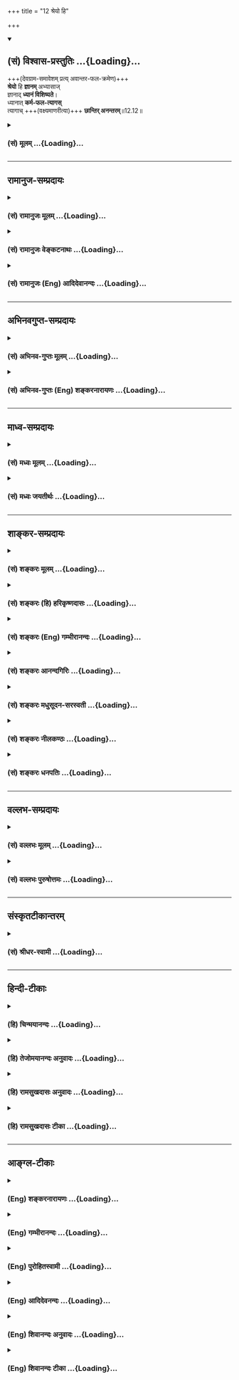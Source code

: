 +++
title = "12 श्रेयो हि"

+++
<div class="js_include" newlevelforh1="2" title="(सं) विश्वास-प्रस्तुतिः" unfilled url="/purANam_vaiShNavam/mahAbhAratam/06-bhIShma-parva/03-bhagavad-gItA-parva/saMskRtam/vishvAsa-prastutiH/12_bhakti-yogaH/12_shreyo_hi.md">
<details open><summary><h2>(सं) विश्वास-प्रस्तुतिः ...{Loading}...</h2></summary>

+++(देवग्राम-समावेशम् प्रत्य् अवान्तर-फल-क्रमेण)+++  
**श्रेयो** हि **ज्ञानम्** अभ्यासाज्  
ज्ञानाद् **ध्यानं विशिष्यते**।  
ध्यानात् **कर्म-फल-त्यागस्**  
त्यागाच् +++(वक्ष्यमाणरीत्या)+++ **छान्तिर् अनन्तरम्**॥12.12॥
</details>
</div>
<div class="js_include collapsed" newlevelforh1="3" title="(सं) मूलम्" unfilled url="/purANam_vaiShNavam/mahAbhAratam/06-bhIShma-parva/03-bhagavad-gItA-parva/saMskRtam/mUlam/12_bhakti-yogaH/12_shreyo_hi.md">
<details><summary><h3>(सं) मूलम् ...{Loading}...</h3></summary>

श्रेयो हि ज्ञानमभ्यासाज्ज्ञानाद्ध्यानं विशिष्यते।  
ध्यानात्कर्मफलत्यागस्त्यागाच्छान्तिरनन्तरम्।।12.12।।
</details>
</div>


_________________
## रामानुज-सम्प्रदायः
<div class="js_include collapsed" newlevelforh1="3" title="(सं) रामानुजः मूलम्" unfilled url="/purANam_vaiShNavam/mahAbhAratam/06-bhIShma-parva/03-bhagavad-gItA-parva/saMskRtam/rAmAnujaH/mUlam/12_bhakti-yogaH/12_shreyo_hi.md">
<details><summary><h3>(सं) रामानुजः मूलम् ...{Loading}...</h3></summary>

।।12.12।। अत्य्-अर्थ-प्रीति-विरहितात् कर्कश-रूपात् स्मृत्य् -**अभ्यासाद्**  
अक्षर-याथात्म्यानुसंधान-पूर्वकं तदापरोक्ष्य-**ज्ञानम्** एव  
आत्महितत्वे **विशिष्यते**  

आत्मापरोक्ष्य**ज्ञानाद्** अपि अनिष्पन्नरूपात्  
तद्-उपाय-भूतात्म-**ध्यानम्** एव आत्महितत्वे **विशिष्यते;**

तद्**ध्यानाद्** अपि अनिष्पन्न-रूपात् तद्-उपायभूतं फलत्यागेन अनुष्ठितं कर्म एव विशिष्यते। 

अनभिसंहित-फलाद् अनुष्ठितात् कर्मणः **अनन्तरम्** एव  
निरस्त-पापतया मनसः **शान्तिः** भविष्यति।  

शान्ते मनसि आत्म-ध्यानं संपत्स्यते  
ध्यानाद् ज्ञानं  
ज्ञानात् च तद्-आपरोक्ष्यं  
तदापरोक्ष्यात् परा भक्तिः  
इति भक्तियोगाभ्यासाशक्तस्य आत्म-निष्ठा एव श्रेयसी। 

आत्मनिष्ठस्य अपि अशान्त-मनसो निष्ठा-प्राप्तये  
अन्तर्गतात्म-ज्ञानानभिसंहित-फल-कर्म-निष्ठा एव श्रेयसी इत्यर्थः।।



</details>
</div>
<div class="js_include collapsed" newlevelforh1="3" title="(सं) रामानुजः वेङ्कटनाथः" unfilled url="/purANam_vaiShNavam/mahAbhAratam/06-bhIShma-parva/03-bhagavad-gItA-parva/saMskRtam/rAmAnujaH/venkaTanAthaH/12_bhakti-yogaH/12_shreyo_hi.md">
<details><summary><h3>(सं) रामानुजः वेङ्कटनाथः ...{Loading}...</h3></summary>

  
  
।।12.12।। अथाव्यवहितोपायानधिकारनिमित्तखेदनिवृत्त्यर्थं
रजनीकरबिम्बलिप्सोदस्तहस्तस्तनन्धयवदशक्ये प्रवृत्तिपरिहारार्थं च
व्यवहितानेवोपायान्यथाधिकारं सौकर्यातिशयेन प्रशंसन्नुक्तमुपपादयति --
श्रेयो हि इति। यथावस्थितवेषेणाभ्यासात्तदुपायस्य श्रेयस्त्वं वक्तुमयुक्तं
वैपरीत्यात् अतोऽनधिकारिणा क्रियमाणो भगवदभ्यासः
परिपक्वफलरसलोलुपबटुकरमृदितशलाटुवद्विरस एव स्यादिति तदपेक्षया
यथावस्थितसरसाभ्यासहेतोः श्रेयस्त्वमुचितमेव
भवेदित्यभिप्रायेणअत्यर्थप्रीतिरहितादित्युक्तम्। त एव च
पित्तोपहतपयःपानवदक्षीणपापस्य दुष्करतामाहकर्कशरूपादिति। अत्र
परमात्माभ्यासोपायत्वेन विहितं ज्ञानं जीवात्मविषयमेव युक्तम् तच्च
ध्यानसाध्यत्वेन
विवक्षितत्वादपरोक्षाकारमित्यभिप्रायेणअक्षरयाथात्म्यानुसन्धानपूर्वकं
तदापरोक्ष्यज्ञानमित्युक्तम्। श्रेयः इत्यस्यविशिष्यते इत्यस्य च
समानार्थत्वज्ञापनायहितत्वे विशिष्यत इत्युक्तम्। व्यवहितोपायस्यापि
सौकर्यातिशयलक्षणमत्र हितत्वम् न तु
मुख्यत्वादिरूपम्। अनिष्पन्नरूपादित्यस्यापि पूर्ववदभिप्रायः। कर्मणो
रजस्तमोमूलरागद्वेषादिनिवृत्तिरूपशान्तिजनकत्वेऽवान्तरव्यापारमाहनिरस्तपापतयेति।
ननुत्यागाच्छान्तिः इत्यत्रापि पूर्ववच्छ्रेयस्त्वविधानमेवोचितम्; अन्यथा
रीतिभङ्गप्रसङ्गात्; ध्यानस्य कर्मसाध्यतया विवक्षितत्वेन ततोऽन्यस्य
कर्मसाध्यत्वनिर्देशायोगात् शान्तिव्यवहितस्य च कथं वैशिष्ट्यमित्यत्राह --
शान्ते मनसीति। अयमभिप्रायः -- अनन्तरम् इति निर्देशेनैव रीतिस्त्यक्तेति
प्रतीयते यतश्च यदनन्तरं यद्दृश्यते; तस्य तत्कार्यत्वमेव व्यक्तम् ध्यानं
प्रति शान्तेर्हेतुतया ध्यानस्य
कर्मसाध्यत्वात्तद्वैशिष्ट्याभिप्रायानुरूपमेव चेदम् इति।
अत्रत्यागाच्छान्तिंरनन्तरम् इति हेतुकार्यभावनिर्देश उपलक्षणतया
ध्यानादिष्वप्यभिमत इति ज्ञापनायध्यानाच्चेत्यादिकमुक्तम्। ननुश्रेयो हि
ज्ञानमभ्यासात् इत्यत्र स्वारस्येन
अभ्यासप्रभृत्युत्तरोत्तरमन्तरङ्गत्वाकारेण प्रकृष्टं ज्ञानादिकमिति किं
नाङ्गीक्रियते इत्यत्र पिण्डितार्थं वदन् व्यवहितनिष्ठाश्रैष्ठ्यं
निगमयतिइति भक्तियोगाभ्यासाशक्तस्येति। अयमभिप्रायः -- अथ चित्त समाधातुं न
शक्नोषि \[12।9\] इति ह्युपक्रान्तम्अथैतदप्यशक्तोऽसि \[12।11\] इत्यनेन च
भक्तियोगाङ्कुरेऽप्यशक्तस्य कर्मफलत्यागो विहितः स
चात्रध्यानात्कर्मफलत्यागः इति प्रत्यभिज्ञायते ततश्चाभ्यासापेक्षया
तस्याशक्तविषयत्वे सिद्धे तदुभयमध्यगतयोरपि
ज्ञानध्यानयोरभ्यासात्पूर्वभावित्वेन कर्मणः परत्वेन च
प्रतीयमानयोस्तत्तदशक्ताधिकारिविशेषविषयत्वं सिद्धम् -- इति।  
  

</details>
</div>
<div class="js_include collapsed" newlevelforh1="3" title="(सं) रामानुजः (Eng) आदिदेवानन्दः" unfilled url="/purANam_vaiShNavam/mahAbhAratam/06-bhIShma-parva/03-bhagavad-gItA-parva/saMskRtam/rAmAnujaH/english/AdidevAnandaH/12_bhakti-yogaH/12_shreyo_hi.md">
<details><summary><h3>(सं) रामानुजः (Eng) आदिदेवानन्दः ...{Loading}...</h3></summary>

12.12 More than the practice of remembrance (of the Lord), which is difficult in the absence of love for the Lord, the direct knowledge of the self, arising from the contemplation of the imperishable self
(Aksara), is conducive to the well-being of the self. Better than the imperfect knowledge of the self, is perfect meditation on the self, as it is more conducive to the well-being of the self. More conducive than imperfect meditation (i.e., meditation unaccompanied with renunciation),
is the activity performed with renunciation of the fruits. It is only after the annihilation of sins, through the performance of works accompanied by renounciation of fruits, that peace of mind is attained.
When the mind is at peace, perfect meditation on the self is possible.
From meditation results the direct realisation of the self. From the direct realisation of the self results supreme devotion. It is in this way that Atmanistha or devotion to the individual self becomes useful for a person who is incapable of practising loving devotion to the Supreme Being. And for one practising the discipline for attaining the self (Jnana Yoga) without acisition of perfect tranillity of mind,
disinterested activity (Karma Yoga), including in it meditation on the self, is the better path for the knowledge of the self. \[Thus the steps are performance of works without desire for fruits, eanimity of mind,
meditation on the self, self-realisation, and devotion to the Lord.\]
Now Sri Krsna enumerates the attributes reired of one intent on performance of disinterested activity:

</details>
</div>


_________________
## अभिनवगुप्त-सम्प्रदायः
<div class="js_include collapsed" newlevelforh1="3" title="(सं) अभिनव-गुप्तः मूलम्" unfilled url="/purANam_vaiShNavam/mahAbhAratam/06-bhIShma-parva/03-bhagavad-gItA-parva/saMskRtam/abhinava-guptaH/mUlam/12_bhakti-yogaH/12_shreyo_hi.md">
<details><summary><h3>(सं) अभिनव-गुप्तः मूलम् ...{Loading}...</h3></summary>

।।12.12।। तदिदं तात्पर्यम् उपसंह्रियते -- श्रेय इति। 

**ज्ञानम्** आवेशात्म **अभ्यासाच्छ्रेयः** +++(S;;N आवेशात्मा -- श्रेयान्)+++ ;  
अभ्यासस्य तत्-फलत्वात्।

तस्माद् एवावेशात् **ध्यानं** भगवन्-मयत्वं **विशिष्यते** याति; अभिमत-प्राप्त्या। 

सति ध्याने +++(S सति ध्यानेन ;N प्राप्त्यासत्तिव्यानेन)+++ भगवन्-मयत्वे कर्म-फलानि संन्यसितुं युज्यन्ते।  
अन्यथा अज्ञात-रूपे +++(;N रूपत्वे)+++ क्व संन्यासः? 

कर्म-फल-त्यागे च आत्यन्तिकी **शान्तिः**।  
अतः सर्व-मूलत्वात् आवेशात्मकं ज्ञानमेव प्रधानम्।

</details>
</div>
<div class="js_include collapsed" newlevelforh1="3" title="(सं) अभिनव-गुप्तः (Eng) शङ्करनारायणः" unfilled url="/purANam_vaiShNavam/mahAbhAratam/06-bhIShma-parva/03-bhagavad-gItA-parva/saMskRtam/abhinava-guptaH/english/shankaranArAyaNaH/12_bhakti-yogaH/12_shreyo_hi.md">
<details><summary><h3>(सं) अभिनव-गुप्तः (Eng) शङ्करनारायणः ...{Loading}...</h3></summary>

The same purport is summed up -


12.12 Sreyah etc. Knowledge in the form of entering into \[the Lord\] is superior to practice; for practice bears that result. 

Due to the entering into the Lord, the meditation i.e., getting absorbed in the Bhagavat, becomes pre-eminent i.e., attains superiority, because of the achievement of what is desired. 

When meditation i.e., getting absorbed in the Bhagavat is accomplished, then it is possible to renounce fruits of actions. Otherwise how can there be a renunciation in what is unknown; 

When renunciation of fruits of actions is achieved, there arises an uninterrupted peace. 

Therefore, being the root of all \[these\], the knowledge a'one, in the form of fixing the mind in the Lord is important.

</details>
</div>


_________________
## माध्व-सम्प्रदायः
<div class="js_include collapsed" newlevelforh1="3" title="(सं) मध्वः मूलम्" unfilled url="/purANam_vaiShNavam/mahAbhAratam/06-bhIShma-parva/03-bhagavad-gItA-parva/saMskRtam/madhvaH/mUlam/12_bhakti-yogaH/12_shreyo_hi.md">
<details><summary><h3>(सं) मध्वः मूलम् ...{Loading}...</h3></summary>

।।12.12।। अज्ञान-पूर्वाद् **अभ्यासाज् ज्ञानम्** एव विशिष्यते।  
ज्ञानमात्रात् सज्ञानं **ध्यानम्**।  
तथा च सामवेदे अनभि-म्लान-शाखायाम् --  

&gt; अधिकं केवलाभ्यासाज्  
&gt; ज्ञानं तत्-सहितं ततः।  
&gt; ध्यानं ततश् चापरोक्षं  
&gt; ततः शान्तिर् भविष्यति 

इति।

ध्यानात् कर्म-फल-त्यागः इति तु स्तुतिः।  
अन्यथा कथम् असमर्थोऽसीत्य् उच्यते-  

&gt; तयोस् तु कर्म-सन्न्यासात्  
&gt; कर्म-योगो विशिष्यते \[5।2\] 

इति चोक्तम्।  
सर्वाधिकं ध्यानम् उदाहरन्ति - 

&gt; ध्यानाधिके ज्ञान-भक्ती परात्मन्।  
&gt; कर्मफलाकाङ्क्षम् अथो विरागस्  
&gt; त्यागश्च न ज्ञान-कला-फलार्हाश्च 

इति च काषायण-शाखायाम्। 

वाक्य-साम्ये ऽप्य् असमर्थ-विषयत्वोक्तेस् तात्पर्याभाव इतरत्र प्रतीयते। 

ध्यानादि-प्राप्ति-कारणत्वाच् च त्याग-स्तुतिर् युक्ता।  
केवल-ध्यानात् फलत्याग-युक्तं ध्यानम् अधिकम्।  
ध्यान-युक्त-त्याग एव चात्रोक्तः।  
अन्यथा कथं त्यागाच् छान्तिर् अनन्तरं इत्य् उच्यते?  
कथं च ध्यानाद् आधिक्यम्?  
तथा च गौ-पवन-शाखायाम् --  

&gt; ध्यानात् तु केवलात् त्याग-युक्तं तद्-अधिकं भवेत् 

इति। 

न हि त्याग-मात्रानन्तरम् एव मुक्तिर् भवति।  
भवति च ध्यानयुक्तात्।  
केवल-त्याग-स्तुतिर् एवम् अपि भवति।  
यथाऽनेन युक्तो जेता; नान्यथेत्य् उक्तेः।

</details>
</div>
<div class="js_include collapsed" newlevelforh1="3" title="(सं) मध्वः जयतीर्थः" unfilled url="/purANam_vaiShNavam/mahAbhAratam/06-bhIShma-parva/03-bhagavad-gItA-parva/saMskRtam/madhvaH/jayatIrthaH/12_bhakti-yogaH/12_shreyo_hi.md">
<details><summary><h3>(सं) मध्वः जयतीर्थः ...{Loading}...</h3></summary>

।।12.12।। ननु ज्ञानमभ्यासस्य साधनं; तत्कथं ततः श्रेयः इत्यत आह --
**अज्ञाने**ति। एवेति केवलम्। ज्ञानाद्ध्यानं विशिष्यते इत्यसत्;
सध्यानस्यापि ज्ञानस्य सम्भवात्। अज्ञानपूर्वस्य ध्यानस्य सम्भवाच्चेत्यत
आह -- **ज्ञानमात्रादि**ति। उपपत्तिलब्धमर्थं श्रुत्याऽपि द्रढयति -- तथा
चेति। तत्सहितं ज्ञानसहितं ध्यानम्। ततो ज्ञानमात्रादधिकम्।
ध्यानात्कर्मफलत्यागो विशिष्यत इत्येतदन्यथाप्रतीतिनिरासाय व्याख्याति --
**ध्यानादि**ति। त्यागस्य प्रशस्तत्वमेवानेन लक्ष्यते; न प्रतीतार्थे
तात्पर्यमित्यर्थः। कुतः इत्यत आह -- **अन्यथे**ति। अथैतदप्यशक्तोऽसि कर्तुं
\[12।11\] इति। ध्यानात्प्रत्यवरे कर्मयोगेऽप्यशक्तस्य कर्मफलत्यागः
कथमन्यथाध्यानादाधिक्ये सत्युपदिश्यते इत्यर्थः।
कर्मसन्न्यासात्कर्मफलरागसन्न्यासात् कर्मयोगोऽपि विशिष्यते किमुत
ध्यानयोगः वक्ष्यमाणकर्मादिसर्वाधिकम्। परात्मन् परमात्मविषये। विरागः
शोभनाध्यासाभावः। ननु तयोस्त्विति सर्वाधिकमिति चेत्तयोरपि वाक्यत्वात्कथं
तद्विरोधेन ध्यानादिति वाक्यस्य स्वार्थे तात्पर्याभावो व्याख्यातः इत्यत
आह -- **वाक्ये**ति। वाक्यत्वेन साम्येऽप्युपपत्तिसाहित्येन
प्राबल्यादित्यर्थः। इतरत्र ध्यानादिति वाक्यस्य प्रतीतेऽर्थे
युक्त्यनन्तरं चाह -- **ध्यानादी**ति। त्यागो हि
ध्यानज्ञाननिवृत्तकर्मानुष्ठानप्राप्तौ कारणत्वेनपरीक्ष्य लोकान् इत्यादौ
उच्यते। न च फलात्साधनं श्रेयः। अतोऽपीयं स्तुतिरेवेत्यर्थः। अनेन
लक्ष्यार्थोऽपि निष्कृष्योक्तो भवति। प्रकारान्तरेण व्याख्याति --
**केवले**ति। त्यागरहितात् ध्यानात्। ननु कुतो ध्यानादिति केवलस्य
निर्धारणं कुतश्च कर्मफलत्यागः इति तत्सहितध्यानलक्षणात्यागस्य वा
ध्यानसाहित्येनोपस्कार इत्यतः प्रतिज्ञापूर्वकमाह -- **ध्याने**ति।
त्यागयुक्तं ध्यानं; ध्यानयुक्तस्त्याग इति द्विविधोक्त्योक्तं प्रकारद्वयं
सूचयति। अन्यथा केवलत्यागाङ्गीकारे कथं चेत्यत्राप्यन्यथेति वर्तते। न
केवलमन्यथानुपपत्त्याऽयमर्थः सिद्धः; किं तर्हि श्रुत्याऽपीत्याह -- **तथा
चे**ति। आद्यामन्यथानुपपत्तिमुपपादयति -- **न ही**ति।
ततश्चापरोक्ष्यमित्युक्तश्रुतिविरोधादिति भावः। उक्ताङ्गीकारे कथमेतत्
अनुपपत्त्यभाव इत्यत आह -- **भवति चे**ति। त्यागादिति सम्बन्धः।
ज्ञानमात्रव्यवधानेनेति भावः। द्वितीयानुपपत्तिस्तुतयोस्तु \[15।2\]
इत्युपपादितैव। ननुअथैतदप्यशक्तोऽसि \[12।11\] इत्यनेन केवलत्यागो विहितः;
तत्प्ररोचनायश्रेयो हि \[12।12\] इति तस्य स्तुतिरुपक्रान्ता। न च
केवलध्यानात् तत्फलत्यागयुक्तं ध्यानमधिकमिति व्याख्याने
केवलत्यागस्तुतिर्लभ्यते; किन्तु तद्युक्तस्य ध्यानस्यैव। अतः
पूर्वसङ्गतत्वात्पूर्वमेव व्याख्यानं युक्तम्; न तु द्वितीयं असङ्गतेरित्यत
आह -- **केवले**ति। यथाऽनेन भृत्येन युक्तो राजा रिपूणां जेता;
नाऽन्यथेत्युक्ते भृत्यस्य स्तुतिर्लभ्यते तथैवमप्यस्मिन्नपि व्याख्याने
केवलत्यागस्तुतिर्युक्ता। ध्यानस्य ध्यानान्तराधिक्ये तत्साहाय्यस्य
हेतुत्वेनोक्तत्वादित्यर्थः।

</details>
</div>


_________________
## शाङ्कर-सम्प्रदायः
<div class="js_include collapsed" newlevelforh1="3" title="(सं) शङ्करः मूलम्" unfilled url="/purANam_vaiShNavam/mahAbhAratam/06-bhIShma-parva/03-bhagavad-gItA-parva/saMskRtam/shankaraH/mUlam/12_bhakti-yogaH/12_shreyo_hi.md">
<details><summary><h3>(सं) शङ्करः मूलम् ...{Loading}...</h3></summary>

इदानीं सर्वकर्मफलत्यागं स्तौति --,

।।12.12।। 

**श्रेयः हि** प्रशस्यतरं **ज्ञानम्।**  
कस्मात्? अविवेक-पूर्वकात् **अभ्यासात्।**  
तस्माद् अपि **ज्ञानात्** ज्ञानपूर्वकं **ध्यानं विशिष्यते।**  
ज्ञानवतो **ध्यानात्** अपि **कर्मफलत्यागः;** विशिष्यते इति अनुषज्यते।  

एवं कर्म-फल-त्यागात् पूर्व-विशेषणवतः  
**शान्तिः** उपशमः  
सहेतुकस्य संसारस्य **अनन्तरम्** एव स्यात्;  
न तु कालान्तरम् अपेक्षते।। 

अज्ञस्य कर्मणि प्रवृत्तस्य पूर्वोपदिष्टोपायानुष्ठानाशक्तौ
सर्वकर्मणां फलत्यागः श्रेयःसाधनम् उपदिष्टम्; न प्रथममेव। अतश्च श्रेयो हि
ज्ञानमभ्यासात् इत्युत्तरोत्तरविशिष्टत्वोपदेशेन सर्वकर्मफलत्यागः स्तूयते;
संपन्नसाधनानुष्ठानाशक्तौ अनुष्ठेयत्वेन श्रुतत्वात्। केन साधर्म्येण
स्तुतित्वम् यदा सर्वे प्रमुच्यन्ते (क0 उ₀ 6।14) इति सर्वकामप्रहाणात्
अमृतत्वम् उक्तम् तत् प्रसिद्धम्। कामाश्च सर्वे श्रौतस्मार्तकर्मणां
फलानि। तत्त्यागे च विदुषः ध्याननिष्ठस्य अनन्तरैव शान्तिः इति
सर्वकामत्यागसामान्यम् अज्ञकर्मफलत्यागस्य अस्ति इति तत्सामान्यात्
सर्वकर्मफलत्यागस्तुतिः इयं प्ररोचनार्था। यथा अगस्त्येन ब्राह्मणेन
समुद्रः पीतः इति इदानींतनाः अपि ब्राह्मणाः ब्राह्मणत्वसामान्यात्
स्तूयन्ते; एवं कर्मफलत्यागात् कर्मयोगस्य श्रेयःसाधनत्वमभिहितम्।।  
  
अत्र च आत्मेश्वरभेदमाश्रित्य विश्वरूपे ईश्वरे चेतःसमाधानलक्षणः योगः
उक्तः; ईश्वरार्थं कर्मानुष्ठानादि च। अथैतदप्यशक्तोऽसि (गीता 12।11) इति
अज्ञानकार्यसूचनात् न अभेददर्शिनः अक्षरोपासकस्य कर्मयोगः उपपद्यते इति
दर्शयति तथा कर्मयोगिनः अक्षरोपासनानुपपत्तिम्। ते प्राप्नुवन्ति मामेव
(गीता 12।4) इति अक्षरोपासकानां कैवल्यप्राप्तौ स्वातन्त्र्यम् उक्त्वा;
इतरेषां पारतन्त्र्यात् ईश्वराधीनतां दर्शितवान् तेषामहं समुद्धर्ता (गीता
12।7) इति। यदि हि ईश्रवस्य आत्मभूताः ते मताः अभेददर्शित्वात्;
अक्षरस्वरूपाः एव ते इति समुद्धरणकर्मवचनं तान् प्रति अपेशलं स्यात्।
यस्माच्च अर्जुनस्य अत्यन्तमेव हितैषी भगवान् तस्य सम्यग्दर्शनानन्वितं
कर्मयोगं भेददृष्टिमन्तमेव उपदिशति। न च आत्मानम् ईश्वरं प्रमाणतः बुद्ध्वा
कस्यचित् गुणभावं जिगमिषति कश्चित्; विरोधात्। 
</details>
</div>
<div class="js_include collapsed" newlevelforh1="3" title="(सं) शङ्करः (हि) हरिकृष्णदासः" unfilled url="/purANam_vaiShNavam/mahAbhAratam/06-bhIShma-parva/03-bhagavad-gItA-parva/saMskRtam/shankaraH/hindI/harikRShNadAsaH/12_bhakti-yogaH/12_shreyo_hi.md">
<details><summary><h3>(सं) शङ्करः (हि) हरिकृष्णदासः ...{Loading}...</h3></summary>

।।12.12।। अब सर्व कर्मोंके फलत्यागकी स्तुति करते हैं --, निःसंन्देह ज्ञान
श्रेष्ठतर है। किससे अविवेकपूर्वक किये हुए अभ्याससे उस ज्ञानसे भी
ज्ञानपूर्वक ध्यान श्रेष्ठ है; और ( इसी प्रकार ) ज्ञानयुक्त ध्यानसे भी
कर्मफलका त्याग अधिक श्रेष्ठ है। पहले बतलाये हुए विशेषणोंसे युक्त पुरुषको
इस कर्मफलत्यागसे तुरंत ही शान्ति हो जाती है; अर्थात् हेतुसहित समस्त
संसारकी निवृत्ति तत्काल ही हो जाती है। कालान्तरकी अपेक्षा नहीं रहती।
कर्मोंमें लगे हुए अज्ञानीके लिये; पूर्वोक्त उपायोंका अनुष्ठान करनेमें
असमर्थ होनेपर ही; सर्वकर्मोंके फलत्यागरूप कल्याणसाधनका उपदेश किया गया
है; सबसे पहले नहीं। इसलिये श्रेयो हि ज्ञानमभ्यासात् इत्यादिसे उत्तरोत्तर
श्रेष्ठता बतलाकर सर्वकर्मोंके फलत्यागकी स्तुति करते हैं क्योंकि उत्तम
साधनोंका अनुष्ठान करनेमें असमर्थ होनेपर यह साधन भी अनुष्ठान करने योग्य
माना गया है। पू₀ -- कौनसी समानताके कारण यह स्तुति की गयी हैं उ₀ -- जब (
इसके हृदयमें स्थित ) समस्त कामनाएँ नष्ट हो जाती हैं इस श्रुतिसे समस्त
कामनाओंके नाशसे अमृतत्वकी प्राप्ति बतलायी गयी है; यह प्रसिद्ध है। समस्त
श्रौतस्मार्तकर्मोंके फलोंका नाम काम है; उनके त्यागसे ज्ञाननिष्ठ
विद्वान्को तुरंत ही शान्ति मिलती है। अज्ञानीके कर्मफलत्यागमें भी सर्व
कामनाओंका त्याग है ही; अतः इस सर्व कामनाओंके त्यागकी समानताके कारण रुचि
उत्पन्न करनेके लिये यह सर्वकर्मफलत्यागकी स्तुति की गयी। जैसे अगस्त्य
ब्राह्मणने समुद्र पी लिया था इसलिये आजकलके ब्राह्मणोंके भी ब्राह्मणत्वकी
समानताके कारण स्तुति की जाती है। इस प्रकार कर्मफलके त्यागसे कर्मयोगकी
कल्याणसाधनता बतलायी गयी है। यहाँ आत्मा और ईश्वरके भेदको स्वीकार करके
विश्वरूप ईश्वरमें चित्तका समाधान करनारूप योग कहा है और ईश्वरके लिये कर्म
करने आदिका भी उपदेश किया है। परंतु अथैतदप्यशक्तोऽसि इस कथनके द्वारा (
कर्मयोगको ) अज्ञानका कार्य सूचित करते हुए भगवान् यह दिखलाते हैं कि जो
अव्यक्त अक्षरकी उपासना करनेवाले अभेददर्शी हैं उनके लिये कर्मयोग सम्भव
नहीं है। साथ ही कर्मयोगियोंके लिये अक्षरकी उपासना असम्भव दिखलाते हैं।
इसके सिवाय ( उन्होंने ) ते प्राप्नुवन्ति मामेव इस कथनसे अक्षरकी उपासना
करनेवालोंके लिये मोक्षप्राप्तिमें स्वतन्त्रता बतलाकर तेषामहं समुद्धर्ता
इस कथनसे दूसरोंके लिये परतन्त्रता अर्थात् ईश्वराधीनता दिखलायी है।
क्योंकि यदि वे ( कर्मयोगी भी ) ईश्वरके स्वरूप ही माने गये हैं तब तो
अभेददर्शी होनेके कारण वे अक्षरस्वरूप ही हुए; फिर उनके लिये उद्धार करनेका
कथन असंगत होगा। भगवान् अर्जुनके अत्यन्त ही हितैषी हैं; इसलिये उसको
सम्यक्ज्ञानसे जो मिश्रित नहीं है; ऐसे भेददृष्टियुक्त केवल कर्मयोगका ही
उपदेश करते हैं। ( ज्ञानकर्मके समुच्चयका नहीं )। तथा ( यह भी युक्तिसिद्ध
है कि ) ईश्वरभाव और सेवकभाव परस्परविरुद्ध है इस कारण प्रमाणद्वारा
आत्माको साक्षात् ईश्वररूपजान लेनेके बाद; कोई भी; किसीका सेवक बनना नहीं
चाहता।  
  
,

</details>
</div>
<div class="js_include collapsed" newlevelforh1="3" title="(सं) शङ्करः (Eng) गम्भीरानन्दः" unfilled url="/purANam_vaiShNavam/mahAbhAratam/06-bhIShma-parva/03-bhagavad-gItA-parva/saMskRtam/shankaraH/english/gambhIrAnandaH/12_bhakti-yogaH/12_shreyo_hi.md">
<details><summary><h3>(सं) शङ्करः (Eng) गम्भीरानन्दः ...{Loading}...</h3></summary>

12.12 Jnanam, knowledge; \[Firm conviction about the Self arrived at
through Vedic texts and reasoning.\] is hi, surely; sreyah, superior;
-to what;-abhyasat, to practice \[Practice-repeated effort to ascertain
the true meaning of Vedic texts, in order to acire knowledge.\] which is
not preceded by discrimination. Dhyanam, meditation, undertaken along
with knowledge; visisyate, surpasses even jnanat, that knowledge.
Karma-phala-tyagah, renunciation of the results of works; excels even
dhyanat, meditation associated with knowledge. ('Excels' has to be
supplied.) Tyagat, from this renunciation of the results of actions, in
the way described before; \[By dedicating all actions to God with the
idea, 'May God be pleased.'\] santih, Peace, the cessation of
transmigratory existence together with its cause; follows anantaram,
immediately; not that it awaits another accasion. Should the
unenlightened person engaged in works be unable to practise the
disciplines enjoined earlier, then, for him has been enjoined
renunciation of the results of all works as a means to Liberation. But
this has not been done at the very beginning. And for this reason
renunciation of the results of all works has been praised in, 'Knowledge
is surely superior to practice,' etc. by teaching about the successive
excellence. For it has been taught as being fit to be adopted by one in
case he is unable to practise the disciplines already presented
\[Presented from verse 3 onwards.\] Objection: From what similarly does
the eulogy follow; Reply: In the verse, 'When all desires clinging to
one's heart fall off' (Ka, 2.3.14), it has been stated that Immortality
results from the rejection of all desires. That is well known. And 'all
desires' means the 'result of all rites and duties enjoined in the Vedas
and Smrtis'. From the renunciation of these, Peace surely comes
immediately to the enlightened man who is steadfast in Knowledge. There
is a similarity between renunciation of all desires and renunciation of
the results of actions by an unenlightened person. Hence, on account of
that similarity this eulogy of renunciation of the results of all
actions is meant for rousing interest. As for instance, by saying that
the sea was drunk up by the Brahmana Agastya, the Brahmanas of the
present day are also praised owing to the similarity of Brahminhood. In
this way it was been said that Karma-yoga becomes a means for
Liberation,since it involves renunciaton of the rewards of works. Here,
again, the Yoga consisting in the concentration of mind on God as the
Cosmic Person, as also the performance of actions etc. for God, have
been spoken of by assuming a difference between God and Self. In, 'If
you are unable to do even this' (11) since it has been hinted that it
(Karma-yoga) is an effect of ignorance, therefore the Lord is pointing
out that Karma-yoga is not suitable for the meditator on the Immutable,
who is aware of idenity (of the Self with God). The Lord is similarly
pointing out the impossibility of a karma-yogin's meditation on the
Immutable. In (the verse), 'they৷৷.attain Me alone' (4), having declared
that those who meditate on the Immutable are independent so far as the
attainment of Liberation is concerned, the Lord has shown in, '৷৷.I
become the Deliverer' (7), that others have no independence; they are
dependent on God. For, if they (the former) be considered to have become
identified with God, they would be the same as the Immutable on account
of (their) having realized non-difference. Conseently, speaking of them
as objects of the act of deliverance will become inappropriate! And,
since the Lord in surely the greatest well-wisher of Arjuna, He imparts
instructions only about Karma-yoga, which involves perception of duality
and is not associated with full Illumination. Also, no one who has
realized his Self as God through valid means of knowledge would like
subordination to another, since it involves a contradiction. Therefore,
with the idea, 'I shall speak of the group of virtues (as stated in),
"He hwo is not hateful towards any creature," etc. which are the direct
means to Immortality, to those monks who meditate on the Immutable,who
are steadfast in full enlightenment and have given up all desires,' the
Lord proceeds:

</details>
</div>
<div class="js_include collapsed" newlevelforh1="3" title="(सं) शङ्करः आनन्दगिरिः" unfilled url="/purANam_vaiShNavam/mahAbhAratam/06-bhIShma-parva/03-bhagavad-gItA-parva/saMskRtam/shankaraH/AnandagiriH/12_bhakti-yogaH/12_shreyo_hi.md">
<details><summary><h3>(सं) शङ्करः आनन्दगिरिः ...{Loading}...</h3></summary>

।।12.12।। उत्तरश्लोकतात्पर्यमाह -- **इदानीमिति।** ज्ञानं
शब्दयुक्तिभ्यामात्मनिश्चयः। अभ्यासो ज्ञानार्थश्रवणाभ्यासो निश्चयपूर्वको
ध्यानाभ्यासो वा। तस्य विशिष्यमाणत्वे साक्षात्कारहेतुत्वं हेतुः। त्यागस्य
विशिष्टत्वे हेतुमाह -- **एवमिति।** प्रीणातु भगवानिति
तस्मिन्कर्मसंन्यासपूर्वकमित्यर्थः। पूर्वविशेषणवतो नियतचित्तस्य पुंसो
यथोक्तत्यागादित्यर्थः। अनन्तरमेवेत्युक्तं व्यनक्ति -- **नत्विति।** नतु
कर्मफलत्यागस्य सद्यःशान्तिकरत्वे सम्यग्धीरेव तथेति
श्रुतिस्मृतिप्रसिद्धिर्विरुध्येत तत्राह -- **अज्ञस्येति।** दीर्घेण
कालेनादरनैरन्तर्यानुष्ठिताद्ध्यानाद्वस्तुसाक्षात्कारद्वारा
संसारदुःखोपशान्तेस्तथाविधाद्ध्यानात्त्यागस्य
विशिष्टत्वोक्तेस्तदीयस्तुतिरत्रेष्टेत्याह -- **अतश्चेति।** तत्र हेतुमाह
-- **संपन्नेति।** संपन्नानि प्राप्तानि  
  
साधनान्यक्षरोपासनादीनि तेषां मध्ये
पूर्वपूर्वस्यानुष्ठानाशक्तावुत्तरोत्तरस्यानुष्ठेयत्वेनोपदेशात्त्यागे
चोपदेशपर्यवसानादित्यर्थः। त्यागे विशिष्टत्ववचनस्य केन साधर्म्येण तं
प्रति स्तुतित्वमिति पृच्छति -- **केनेति।** उत्तरमाह -- **यदेति।**
अमृतत्वमुक्तम्अथ मर्त्योऽमृतो भवति इति शेषादिति शेषः।
कामप्रहाणस्यामृतत्वार्थत्वमथाकामयमान इत्यादावपि सिद्धमित्याह --
**तदिति।** कामत्यागस्यामृतत्वहेतुत्वेऽपि कथं कर्मफलत्यागस्य
तद्धेतुत्वमित्याशङ्क्याह -- **कामाश्चेति।** कर्मफलत्यागादेव
शान्तिश्चेज्ज्ञाननिष्ठोपेक्षितेत्याशङ्क्याह -- **तत्त्यागे चेति।** तथापि
कथमज्ञस्य कर्मफलत्यागस्तुतिरित्याशङ्क्याह -- **इति सर्वेति।**
विद्यावतस्त्यागवदविद्वत्त्यागस्यापि
त्यागत्वाविशेषाद्विशिष्टत्वोक्तिर्युक्तेति स्तुतिमुपसंहरति --
**इति,**तत्सामान्यादिति। **किमर्था स्तुतिरित्याशङ्क्य त्यागे
रुचिमुत्पाद्य प्रवर्तयितुमित्याह --** प्ररोचनार्थेति। **त्यागस्तुतिं
दृष्टान्तेन स्पष्टयति --** यथेति। **फलत्यागः
श्रेयोहेतुश्चेत्कर्मत्यागादपि फलत्यागसिद्धेरलं
कर्मानुष्ठानेनेत्याशङ्क्याह --** एवं कर्मेति। **फलाभिलाषं त्यक्त्वा
कर्मानुष्ठानस्यार्पितस्येश्वरे श्रेयोहेतुतया
विवक्षितत्वान्नानुष्ठानानर्थक्यमित्यर्थः।**

</details>
</div>
<div class="js_include collapsed" newlevelforh1="3" title="(सं) शङ्करः मधुसूदन-सरस्वती" unfilled url="/purANam_vaiShNavam/mahAbhAratam/06-bhIShma-parva/03-bhagavad-gItA-parva/saMskRtam/shankaraH/madhusUdana-sarasvatI/12_bhakti-yogaH/12_shreyo_hi.md">
<details><summary><h3>(सं) शङ्करः मधुसूदन-सरस्वती ...{Loading}...</h3></summary>

।।12.12।। इदानीमत्रैव साधनविधानपर्यवसानादिमं सर्वकर्मफलत्यागं स्तौति --
श्रेयोहीति। श्रेयः प्रशस्यतरं हि एव ज्ञानं शब्दयुक्तिभ्यामात्मनिश्चयः
अभ्यासाज्ज्ञानार्थश्रवणाभ्यासाज्ज्ञानाच्छ्रवणमननपरिनिष्पन्नादपि ध्यानं
निदिध्यासनसंज्ञं विशिष्यते अतिशयितं भवति। साक्षात्काराव्यवहितहेतुत्वात्।
तदेवं सर्वसाधनश्रेष्ठं ध्यानं ततोऽप्यतिशयितत्वेनाज्ञकृतः कर्मफलत्यागः
स्तूयते -- ध्यानादिति। ध्यानात्कर्मफलत्यागो विशिष्यत इत्यनुषज्यते।
त्यागान्नियतचित्तेन पुंसा कृतात्सर्वकर्मफलत्यागात् शान्तिरुपशमः
सहेतुकस्य संसारस्यानन्तरं अव्यवधानेन नतु कालान्तरमपेक्षते। अत्रयदा सर्वे
प्रमुच्यन्ते कामा येऽस्य हृदि श्रिताः। अथ मर्त्योऽमृतो भवत्यत्र ब्रह्म
समश्नुते इत्यादि श्रुतिषु; प्रजहाति यदा
कामान्सर्वानित्यादिस्थितप्रज्ञलक्षणेषु च
सर्वकामत्यागस्यामृतत्वसाधनत्वमन्तर्गतं कर्मफलानि च कामास्तत्त्यागोऽपि
कामत्यागत्वसामान्यात्सर्वकामत्यागफलेन स्तूयते। यथागस्त्येन ब्राह्मणेन
समुद्रः पीत इति यथा वा जामदग्न्येन ब्राह्मणेन निःक्षत्रा पृथिवी कृतेति
ब्राह्मणत्वसामान्यादिदानींतना अपि ब्राह्मणा अपरिमेयपराक्रमत्वेन
स्तूयन्ते तद्वत्।

</details>
</div>
<div class="js_include collapsed" newlevelforh1="3" title="(सं) शङ्करः नीलकण्ठः" unfilled url="/purANam_vaiShNavam/mahAbhAratam/06-bhIShma-parva/03-bhagavad-gItA-parva/saMskRtam/shankaraH/nIlakaNThaH/12_bhakti-yogaH/12_shreyo_hi.md">
<details><summary><h3>(सं) शङ्करः नीलकण्ठः ...{Loading}...</h3></summary>

।।12.12।। इममेव त्यागं सर्वपुरुषार्थमूलत्वात्स्तौति -- **श्रेयो हीति।**
अभ्यासान्निदिध्यासनाज्ज्ञानं श्रवणमननजं परोक्षं श्रेयः। ज्ञानादपि ध्यानं
विष्णोः श्रवणकीर्तनादि विशिष्यते। ततोऽपि कर्मफलत्यागः श्रेयान्।
यस्मादनन्तरमव्यवधानेन शान्तिर्मोक्षोऽस्ति
चित्तशुद्ध्याद्युत्पादनद्वारेण। अत्र बाह्यं साधनं
सुकरत्वात्पूर्वपूर्वापेक्षया प्रशस्तमित्युच्यते तत्रैव प्रवृत्त्यतिशयाय।
यद्वा श्रवणाद्यभ्यासात्तज्जं ज्ञानं तत्त्वनिश्चयात्मकं श्रेयः। ततोऽपि
ज्ञातस्यार्थस्य साक्षात्कारार्थं ध्यानं श्रेयः। ततोऽपि कर्मफलत्यागः।
योगी हि सर्वकर्मत्यागीप्रजहाति यदा कामान् इति प्रोक्तः। अयमपि
कर्मफलत्यागेन कामाञ्जहात्येवेति तेन सम इति स्तूयते।

</details>
</div>
<div class="js_include collapsed" newlevelforh1="3" title="(सं) शङ्करः धनपतिः" unfilled url="/purANam_vaiShNavam/mahAbhAratam/06-bhIShma-parva/03-bhagavad-gItA-parva/saMskRtam/shankaraH/dhanapatiH/12_bhakti-yogaH/12_shreyo_hi.md">
<details><summary><h3>(सं) शङ्करः धनपतिः ...{Loading}...</h3></summary>

।।12.12।। इदानीमवश्यकर्तव्यतायै सर्वकर्मफलसंन्यासं स्तौति -- श्रेयो हीति।
विवेकपूर्वकाज्ज्ञानार्थाच्छ्रवणभ्यासाच्छ्रुतियुक्तिभ्यामानिश्चयरुपं
ज्ञानं श्रेयः प्रशस्यतरं; ज्ञानादपि निदिध्यासनशून्याज्ज्ञानपूर्वकं
ध्यानं विशिष्यते पशस्यं भवति; ध्यानादपि कर्मफलत्यागो विशिष्यते।
यद्वाभ्यासान्निदिध्यासनाज्ज्ञानं श्रवणमननजं परोक्षं श्रेयः; ज्ञानादपि
ध्यानं विष्णोः श्रवणकीर्तनादि विशिष्यते ततोऽपि कर्मफलत्याग इति
तदेतदरुचिग्रस्तम्। अरुजिबीजं तु परोक्षादेर्निदिध्यासनस्य
श्रैष्ठ्यप्रसिद्धिः। एवं मद्योगमाश्रितस्यात्मवतः
सर्वकर्मफलत्यागात्सहेतुकस्य संसारस्य शान्तिरुपशमोऽनन्तरमेव स्यान्नतु
कालान्तरमपेक्षते। नन्वेवंतरति शोकमात्मवित्;तमेव विदित्वादिमृत्युमेति।
नान्यः पन्था विद्यतेऽयनाय;ज्ञानदेव तु कैवल्यं;ऋते ज्ञानान्न मोक्षः;यदा
चर्मवदाकाशं विष्टयिष्यन्ति मानवाः। तदा देवमविज्ञाय दुःखस्यान्तो
भविष्यति;नहि ज्ञानेन सदृशं पविन्नमिह विद्यते;ज्ञानं लब्धवा परां
शान्तिमचिरेणाधिगच्छति इत्यादिश्रुतिस्मृतिप्रसिद्धिर्विरुध्यत इतिचेन्न।
प्रकृतवचनस्य स्तुतुपरत्वात्। अक्षरोपासनादीनां साधनानां मध्ये
पूर्वपूर्वानुष्ठानाशक्तावुत्तरोत्तरस्यानुष्ठेयत्वेनोपदेशात्त्यागे
चोपदेशपर्यवसानादज्ञस्य कर्मणि प्रवृत्तस्य पूर्वपूर्वोपदिष्टसाधनेऽशक्तस्य
सर्वकर्मफलत्याग उपदिष्टः स्तूयते प्रवृत्त्यर्थम्। यदा सर्वे प्रमुच्यते
कामा येऽस्य हृदि स्थिताः। अथ मर्त्योऽमृतो भवत्यत्र ब्रह्म
समश्रुते;प्रजहाति यदा कामान्त्सर्वान्पार्थ मनोगतान्। आत्मन्येवात्मना
तुष्टः स्थितप्रज्ञस्तदोच्यते इत्यादिश्रुतिस्मृतिभ्यां विदुषो
ध्याननिष्ठस्य कामानां सर्वकर्मफलानां
त्यागादनन्तरं,शान्तेरुपक्तत्वादज्ञकृतसर्वकर्मत्यागस्यापि
सर्वकाम्यकर्मत्यागसामान्यात्कर्मफलसंन्यासस्तुतिः प्ररोचनार्था।
यथागस्त्येन ब्राह्मणेन समुद्रः पीतः। यथा वा परशुरामेण
ब्राह्मणेनैकविंशतिवारं निःक्षत्रा पृथिवी कृतेति
ब्राह्मणत्वसामान्यादितादींतना ब्राह्मणाः स्तूयन्ते।

</details>
</div>


_________________
## वल्लभ-सम्प्रदायः
<div class="js_include collapsed" newlevelforh1="3" title="(सं) वल्लभः मूलम्" unfilled url="/purANam_vaiShNavam/mahAbhAratam/06-bhIShma-parva/03-bhagavad-gItA-parva/saMskRtam/vallabhaH/mUlam/12_bhakti-yogaH/12_shreyo_hi.md">
<details><summary><h3>(सं) वल्लभः मूलम् ...{Loading}...</h3></summary>

।।12.12।। तमिमं फलादित्यागं स्तौति -- श्रेयो हीति। अभ्यासादुक्तपूर्वात्
युक्तिसहितोपदेशपूर्वकं सर्वज्ञानं श्रेष्ठं; ततो ध्यानं निषेवणं; ततश्च
फलत्यागः; ततोऽनन्तरं शान्तिः स्वास्थ्यमेव भवतीति विशिष्यते। शान्तिर्हि
लाभेऽलाभे जयेऽजये च मनस उपशमस्वरूपा; ततश्च कृतार्थतेत्यर्थसिद्धम्।

</details>
</div>
<div class="js_include collapsed" newlevelforh1="3" title="(सं) वल्लभः पुरुषोत्तमः" unfilled url="/purANam_vaiShNavam/mahAbhAratam/06-bhIShma-parva/03-bhagavad-gItA-parva/saMskRtam/vallabhaH/puruShottamaH/12_bhakti-yogaH/12_shreyo_hi.md">
<details><summary><h3>(सं) वल्लभः पुरुषोत्तमः ...{Loading}...</h3></summary>

  
  
।।12.12।। एवम् उक्तानाम् उत्तरोत्तर-कर्त्तव्यानां स्व-रूपम् आह -- श्रेय इति।

**अभ्यासात्** केवल-चित्ताकर्षणेनाऽनुस्मरण-रूपात् **ज्ञानं श्रेयः**; श्रेष्ठम् इत्यर्थः।  
अतो ज्ञान-युक्तो ऽभ्यास उत्तम इति भावः। 

**ज्ञानात्** केवलात् **ध्यानं** मत्-स्वरूपानुचिन्तनात्मकं विशिष्टं भवतीत्यर्थः।  
तेन ज्ञानाभ्यास-युक्तं **ध्यानम्** उत्तमम् इति भावः। 

**ध्यानात्** केवलात् **कर्म-फल-त्याग** उत्तमः। 

तेन ज्ञानाभ्यास-ध्यान-सहित-मद्-अर्थक--मत्-कर्म-करणम् उत्तमम् इत्यर्थः। यत एवम् अतस् तादृश-त्यागाद् **अनन्तरं** शीघ्रमेव **शान्तिर्** मद्भक्ति-स्थिति-रूपा भवेद् इति शेषः।  
  

</details>
</div>


_________________
## संस्कृतटीकान्तरम्
<div class="js_include collapsed" newlevelforh1="3" title="(सं) श्रीधर-स्वामी" unfilled url="/purANam_vaiShNavam/mahAbhAratam/06-bhIShma-parva/03-bhagavad-gItA-parva/saMskRtam/shrIdhara-svAmI/12_bhakti-yogaH/12_shreyo_hi.md">
<details><summary><h3>(सं) श्रीधर-स्वामी ...{Loading}...</h3></summary>

।।12.12।। तमिमं फलत्यागं स्तौति **-- श्रेयो हीति।**
सम्यग्ज्ञानरहितादभ्यासाद्युक्तिसहितोपदेशपूर्वकं ज्ञानं श्रेष्ठं।
तस्मादपि तत्पूर्वकं ध्यानं श्रेष्ठं। ततस्तु तं पश्यति निष्कलं ध्यायमानः
इति श्रुतेः। तस्मादप्युक्तलक्षणः कर्मफलत्यागः श्रेष्ठः;
तस्मादेवं,भूतात्कर्मफलत्यागात्कर्मसु तत्फलेषु चासक्तिनिवृत्त्या
मत्प्रसादेन च समनन्तरमेव संसारशान्तिर्भवति।

</details>
</div>


_________________
## हिन्दी-टीकाः
<div class="js_include collapsed" newlevelforh1="3" title="(हि) चिन्मयानन्दः" unfilled url="/purANam_vaiShNavam/mahAbhAratam/06-bhIShma-parva/03-bhagavad-gItA-parva/hindI/chinmayAnandaH/12_bhakti-yogaH/12_shreyo_hi.md">
<details><summary><h3>(हि) चिन्मयानन्दः ...{Loading}...</h3></summary>

।।12.12।। भ्रमित शिष्य को उपदेश देते समय गुरु के लिए यह पर्याप्त नहीं है
कि वह केवल दार्शनिक सत्यों का नाम निर्देश कर उनकी गणना करें। आवश्यकता
होती है उन विचारों के एक ऐसी सुन्दर संयोजना की; जिससे विद्यार्थी को सभी
विचार पुष्पगुच्छ के समान एक ही स्थान पर प्राप्त हो जायें। इससे तत्त्व को
समझने में सहायता मिलती है। भगवान् श्रीकृष्ण के प्रवचन का विचाराधीन श्लोक
एक ऐसा ही उदाहरण विशेष है; जिसमें अब तक किये सैद्धांतिक विवेचन को एक
सुसंयोजित विचार पद्धति से प्रस्तुत किया गया है। इस श्लोक में सैद्धांतिक
विचारों को उनके महत्त्व की दृष्टि से उतरते क्रम में रखा गया है। एक बार
यदि साधना के इस सोपान को साधक भली भाँति समझ लेता है और इस सोपान पर आरोहण
व अवरोहण की कला भी सीख लेता है; तो यह माना जा सकता है कि उसने इस अध्याय
के विवेचित सभी महत्त्वपूर्ण विषयों को पूर्णरूप से समझ लिया है। अभ्यास से
ज्ञान श्रेष्ठ है आध्यात्मिक साधनाएं केवल शारीरिक क्रियायें नहीं हैं;
वरन् उनका प्रय़ोजन हमारे मन और बुद्धि को अर्थात् हमारे आन्तरिक व्यक्तित्व
को सुगठित करना है। शरीर से की जाने वाली भक्ति साधना को अन्तकरण का सहयोग
तब तक नहीं मिलेगा; जब तक कि साधक को उसके द्वारा की जा रही साधना का
सम्यक् ज्ञान नहीं होता। शारीरिक क्रियाओं को मन का भक्तिभावनापूर्ण सहयोग
प्राप्त कराने के पूर्व बुद्धि का परिवर्तन अत्यावश्यक होता है। हम जिसका
अभ्यास कर रहे हैं और उसका प्रयोजन क्या है; इसका पूर्ण ज्ञान होना योग को
सफल बनाने के लिए अपरिहार्य है। इसलिए यहाँ कहा गया है कि केवल यन्त्रवत्
साधनाभ्यास करने की अपेक्षा उसके मनोवैज्ञानिक; बौद्धिक और आध्यात्मिक
आशयों का ज्ञान होना अधिक श्रेष्ठ और महत्त्वपूर्ण है। ज्ञान से श्रेष्ठ
ध्यान है श्रवणादि साधनों से प्राप्त किये गये ज्ञान पर ध्यान करना उस
ज्ञान से अधिक श्रेष्ठ है। आध्यात्मिक साधनाओं की प्रक्रिया और प्रय़ोजन के
शास्त्रीय ज्ञान को समझने की अपेक्षा उन्हें सीखना अधिक सरल होता है। श्रवण
से प्राप्त ज्ञान को आत्मसात् करने के लिए उस पर विचारपूर्वक मनन और ध्यान
की आवश्यकता होती है। शास्त्रवाक्यों के केवल शाब्दिक अर्थ को जानने से यह
कार्य सम्पादित नहीं हो सकता। इसलिए मनन और निदिध्यासन अनिवार्य़ होते हैं।
केवल श्रवण से किये गये ज्ञान से आत्मसात् किया हुआ ज्ञान निश्चित ही अधिक
श्रेष्ठ होता है उसे आत्मसात् करने का साधन ध्यान है; इसलिए महत्व के
अनुक्रम में ध्यान को ज्ञान की अपेक्षा अधिक श्रेष्ठ कहा गया है। ध्यान से
भी श्रेष्ठ कर्मफल त्याग है वर्तमान में प्राप्त ज्ञान की परिसीमा के परे
सुदूर स्थित श्रेष्ठतर ज्ञान को प्राप्त करने के लिए उड़ान भरने का बुद्धि
का प्रयत्न ही ध्यान कहलाता है। इस उड़ान के लिए बुद्धि के पास शक्ति और
सन्तुलन का होना आवश्यक है। उस व्यक्ति के लिए ध्यान का अभ्यास असंभव है;
जिसके मन की शक्ति और स्थिरता; भावी फलों की चिन्ता व कल्पना के कारण
छिन्नभिन्न हो गयी होती हैं। पूर्व श्लोक की व्याख्या में हम देख चुके हैं
कि किस प्रकार भविष्य के प्रति हमारी चिन्ता और व्याकुलता; वर्तमान में
कार्य करने की हमारी क्षमता को नष्ट कर देती हैं। सभी कर्मफल भविष्य में ही
आते हैं और इनकी चिन्ता करने का अर्थ है; असंख्य म्ाानसिक विक्षेपों को
आमन्त्रित करना। इस प्रकार विक्षुब्ध अन्तकरण से कोई भी साधक शास्त्र
प्रतिपादित सत्य पर न मनन कर सकता है और न ध्यान। इसलिए यहाँ भगवान्
श्रीकृष्ण कर्मफल त्याग को श्रेष्ठ स्थान प्रदान करते हैं। अपने कथन पर
टिप्पणी को जोड़ते हुए भगवान् कहते हैं कि; त्याग से तत्काल शान्ति मिलती
है। हिन्दू धर्म में संन्यास का वास्तविक अर्थ यह है कि इन्द्रियों का
विषयों के साथ सम्पर्क होने से उत्पन्न होने वाले सुख भोग की बन्धनकारक
आसक्तियों को त्याग देना। इस त्याग के परिणामस्वरूप साधक को अन्तकरण की
प्रभावशाली शान्ति और स्थिरता प्राप्त होती है। ऐसे शान्त वातावरण में
बुद्धि शास्त्र के ज्ञान पर मनन करके उसमें वर्णित आत्मविकास के साधनों को
सम्यक् प्रकार से समझ पाती है और इस प्रकार ज्ञानपूर्वक ध्यान का अभ्यास
करने पर साधक को निश्चित ही सफलता मिलती है। अब; अक्षर और अव्यक्त की उपासना
करने वाले ज्ञानी भक्तजनों के आंतरिक लक्षण; अगले श्लोक में बताये जा रहे
हैं; जो साधकों के लिए पूर्णत्व प्राप्ति के उपायभूत साक्षात् साधन हैं

</details>
</div>
<div class="js_include collapsed" newlevelforh1="3" title="(हि) तेजोमयानन्दः अनुवादः" unfilled url="/purANam_vaiShNavam/mahAbhAratam/06-bhIShma-parva/03-bhagavad-gItA-parva/hindI/tejomayAnandaH/anuvAdaH/12_bhakti-yogaH/12_shreyo_hi.md">
<details><summary><h3>(हि) तेजोमयानन्दः अनुवादः ...{Loading}...</h3></summary>

।।12.12।। अभ्यास से ज्ञान श्रेष्ठ है; ज्ञान से श्रेष्ठ ध्यान है और ध्यान
से भी श्रेष्ठ कर्मफल त्याग है त्याग; से तत्काल ही शान्ति मिलती है।।

</details>
</div>
<div class="js_include collapsed" newlevelforh1="3" title="(हि) रामसुखदासः अनुवादः" unfilled url="/purANam_vaiShNavam/mahAbhAratam/06-bhIShma-parva/03-bhagavad-gItA-parva/hindI/rAmasukhadAsaH/anuvAdaH/12_bhakti-yogaH/12_shreyo_hi.md">
<details><summary><h3>(हि) रामसुखदासः अनुवादः ...{Loading}...</h3></summary>

।।12.12।। अभ्याससे शास्त्रज्ञान श्रेष्ठ है, शास्त्रज्ञानसे ध्यान श्रेष्ठ
है और ध्यानसे भी सब कर्मोंके फलका त्याग श्रेष्ठ है। कर्मफलत्यागसे तत्काल
ही परमशान्ति प्राप्त हो जाती है।

</details>
</div>
<div class="js_include collapsed" newlevelforh1="3" title="(हि) रामसुखदासः टीका" unfilled url="/purANam_vaiShNavam/mahAbhAratam/06-bhIShma-parva/03-bhagavad-gItA-parva/hindI/rAmasukhadAsaH/TIkA/12_bhakti-yogaH/12_shreyo_hi.md">
<details><summary><h3>(हि) रामसुखदासः टीका ...{Loading}...</h3></summary>

।।12.12।।***व्याख्या--***\[भगवान्ने आठवें श्लोकसे ग्यारहवें श्लोकतक
एक-एक साधनमें असमर्थ होनेपर क्रमशः समर्पण-योग, अभ्यासयोग, भगवदर्थ कर्म
और कर्मफल-त्याग--ये चार साधन बताये। इससे ऐसा प्रतीत होता है कि क्रमशः
पहले साधनकी अपेक्षा आगेका साधन नीचे दर्जेका है, और अन्तमें कहा गया
कर्मफलत्यागका साधन सबसे नीचे दर्जेका है। इस बातकी पुष्टि इससे भी होती है
कि पहलेके तीन साधनोंमें भगवत्प्राप्तिरूप फलकी बात (**'निवसिष्यसि मय्येव'
, मामिच्छाप्तुम्'**तथा **'सिद्धिमवाप्स्यसि'** **--** इन पदोंद्वारा)
साथ-साथ कही गयी; परन्तु ग्यारहवें श्लोकमें जहाँ कर्मफलत्याग करनेकी आज्ञा
दी गयी है, वहाँ उसका फल भगवत्प्राप्ति नहीं बताया गया।

</details>
</div>


_________________
## आङ्ग्ल-टीकाः
<div class="js_include collapsed" newlevelforh1="3" title="(Eng) शङ्करनारायणः" unfilled url="/purANam_vaiShNavam/mahAbhAratam/06-bhIShma-parva/03-bhagavad-gItA-parva/english/shankaranArAyaNaH/12_bhakti-yogaH/12_shreyo_hi.md">
<details><summary><h3>(Eng) शङ्करनारायणः ...{Loading}...</h3></summary>

12.12. For, knowledge is superior to practice; because of knowledge,
meditation becomes pre-eminent; from meditation issues the renunciation of fruits of actions; and to renunciation, peace remains next.

</details>
</div>
<div class="js_include collapsed" newlevelforh1="3" title="(Eng) गम्भीरानन्दः" unfilled url="/purANam_vaiShNavam/mahAbhAratam/06-bhIShma-parva/03-bhagavad-gItA-parva/english/gambhIrAnandaH/12_bhakti-yogaH/12_shreyo_hi.md">
<details><summary><h3>(Eng) गम्भीरानन्दः ...{Loading}...</h3></summary>

12.12 Knowledge is surely superior to practice; meditation surpasses knowledge. The renunciation of the results of works (excels) meditation.
From renunciation, Peace follows immediately.

</details>
</div>
<div class="js_include collapsed" newlevelforh1="3" title="(Eng) पुरोहितस्वामी" unfilled url="/purANam_vaiShNavam/mahAbhAratam/06-bhIShma-parva/03-bhagavad-gItA-parva/english/purohitasvAmI/12_bhakti-yogaH/12_shreyo_hi.md">
<details><summary><h3>(Eng) पुरोहितस्वामी ...{Loading}...</h3></summary>

12.12 Knowledge is superior to blind action, meditation to mere knowledge, renunciation of the fruit of action to meditation, and where there is renunciation peace will follow.

</details>
</div>
<div class="js_include collapsed" newlevelforh1="3" title="(Eng) आदिदेवनन्दः" unfilled url="/purANam_vaiShNavam/mahAbhAratam/06-bhIShma-parva/03-bhagavad-gItA-parva/english/AdidevanandaH/12_bhakti-yogaH/12_shreyo_hi.md">
<details><summary><h3>(Eng) आदिदेवनन्दः ...{Loading}...</h3></summary>

12.12 Far better is knowledge of the self then the repeated practice (of remembrance of the Lord). Better is meditation than this knowledge;
Better is renunciation of fruits of action than meditation. From such renunciation, peace ensues.

</details>
</div>
<div class="js_include collapsed" newlevelforh1="3" title="(Eng) शिवानन्दः अनुवादः" unfilled url="/purANam_vaiShNavam/mahAbhAratam/06-bhIShma-parva/03-bhagavad-gItA-parva/english/shivAnandaH/anuvAdaH/12_bhakti-yogaH/12_shreyo_hi.md">
<details><summary><h3>(Eng) शिवानन्दः अनुवादः ...{Loading}...</h3></summary>

12.12 Better indeed is knowledge than practice; than knowledge meditation is better; than meditation the renunciation of the fruits of actions: peace immediately follows renunciation.

</details>
</div>
<div class="js_include collapsed" newlevelforh1="3" title="(Eng) शिवानन्दः टीका" unfilled url="/purANam_vaiShNavam/mahAbhAratam/06-bhIShma-parva/03-bhagavad-gItA-parva/english/shivAnandaH/TIkA/12_bhakti-yogaH/12_shreyo_hi.md">
<details><summary><h3>(Eng) शिवानन्दः टीका ...{Loading}...</h3></summary>

12.12 श्रेयः better; हि indeed; ज्ञानम् knowledge; अभ्यासात् than practice; ज्ञानात् than knowledge; ध्यानम् meditation; विशिष्यते excels;
ध्यानात् than meditation; कर्मफलत्यागः the renunciation of the fruits of actions; त्यागात् from renunciation; शान्तिः peace; अनन्तरम्
immediately.Commentary Theoretical or indirect knowledge of Brahman gained from the scriptures is better than the practice (of restraining the modifications of the mind or worship of idols or selfmortification for the purpose of control of the mind and the senses) accompained with ignorance. Meditation is better than theoretical knowledge. Renunciation of the fruits of actions is bettern than meditation. Renunciation of the fruits of all actions as a means to the attainment of supreme peace or Moksha is merely eulogised here by the declaration of the superiority of one over the other to encourage Arjuna (and other spiritual aspirants)
to practise Nishkama Karma Yoga; to create a strong desire in them to take up the Yoga of selfless action; in the same manner as by saying that the ocean was drunk by the Brahmana sage Agastya even the Brahmanas of this age are extolled because they are also Brahmanas.Desire is an enemy of peace. Desire causes restlessness of the mind. Desire is the source of all human miseries; sorrows and troubles. Stop the play of desire through discrimination; dispassion and eniry into the nature of the Self then you will enjoy supreme peace.Renunciation of the fruits of actions; is prescribed for the purification of the aspirants heart. It annihlates desire; the enemy of wisdom. The sage; too; renounces the fruits of actions. It has become natural to him to do so.

</details>
</div>
